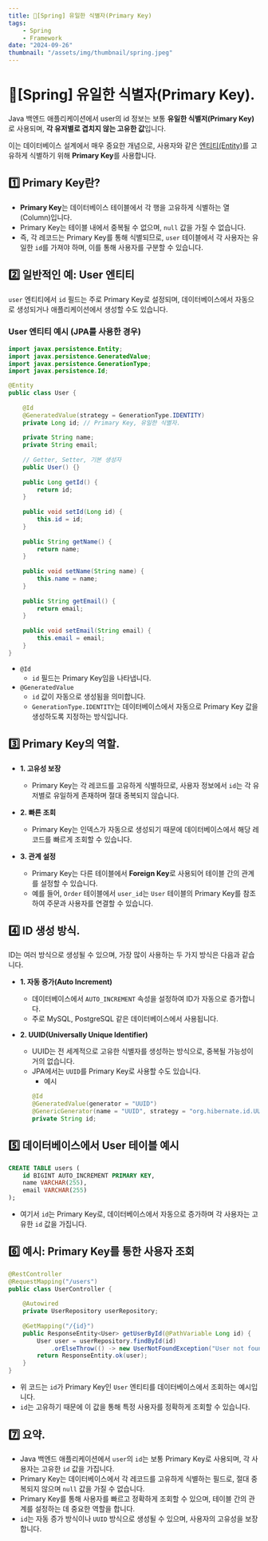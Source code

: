 ```yaml
---
title: 🍃[Spring] 유일한 식별자(Primary Key)
tags:
    - Spring
    - Framework
date: "2024-09-26"
thumbnail: "/assets/img/thumbnail/spring.jpeg"
---
```


# 🍃[Spring] 유일한 식별자(Primary Key).

Java 백엔드 애플리케이션에서 user의 id 정보는 보통 **유일한 식별저(Primary Key)** 로 사용되며, **각 유저별로 겹치지 않는 고유한 값**입니다.

이는 데이터베이스 설계에서 매우 중요한 개념으로, 사용자와 같은 [엔티티(Entity)](https://www.devkobe24.com/CS/2024/2024-09-26-APIdesign-LayeredArchitecture-Transaction-Entity-BusinessLogicAndRules.html)를 고유하게 식별하기 위해 **Primary Key**를 사용합니다.

## 1️⃣ Primary Key란?

- **Primary Key**는 데이터베이스 테이블에서 각 행을 고유하게 식별하는 열(Column)입니다.
- Primary Key는 테이블 내에서 중복될 수 없으며, `null` 값을 가질 수 없습니다.
- 즉, 각 레코드는 Primary Key를 통해 식별되므로, `user` 테이블에서 각 사용자는 유일한 `id`를 가져야 하며, 이를 통해 사용자를 구분할 수 있습니다.

## 2️⃣ 일반적인 예: User 엔티티

`user` 엔티티에서 `id` 필드는 주로 Primary Key로 설정되며, 데이터베이스에서 자동으로 생성되거나 애플리케이션에서 생성할 수도 있습니다.

### User 엔티티 예시 (JPA를 사용한 경우)

```java
import javax.persistence.Entity;
import javax.persistence.GeneratedValue;
import javax.persistence.GenerationType;
import javax.persistence.Id;

@Entity
public class User {
    
    @Id
    @GeneratedValue(strategy = GenerationType.IDENTITY)
    private Long id; // Primary Key, 유일한 식별자.
    
    private String name;
    private String email;
    
    // Getter, Setter, 기본 생성자
    public User() {}
    
    public Long getId() {
        return id;
    }
    
    public void setId(Long id) {
        this.id = id;
    }
    
    public String getName() {
        return name;
    }
    
    public void setName(String name) {
        this.name = name;
    }
    
    public String getEmail() {
        return email;
    }
    
    public void setEmail(String email) {
        this.email = email;
    }
}
```

- `@Id`
    - `id` 필드는 Primary Key임을 나타냅니다.
- `@GeneratedValue`
    - `id` 값이 자동으로 생성됨을 의미합니다.
    - `GenerationType.IDENTITY`는 데이터베이스에서 자동으로 Primary Key 값을 생성하도록 지정하는 방식입니다.

## 3️⃣ Primary Key의 역할.
- **1. 고유성 보장**
    - Primary Key는 각 레코드를 고유하게 식별하므로, 사용자 정보에서 `id`는 각 유저별로 유일하게 존재하며 절대 중복되지 않습니다.

- **2. 빠른 조회**
    - Primary Key는 인덱스가 자동으로 생성되기 때문에 데이터베이스에서 해당 레코드를 빠르게 조회할 수 있습니다.

- **3. 관계 설정**
    - Primary Key는 다른 테이블에서 **Foreign Key**로 사용되어 테이블 간의 관계를 설정할 수 있습니다.
    - 예를 들어, `Order` 테이블에서 `user_id`는 `User` 테이블의 Primary Key를 참조하여 주문과 사용자를 연결할 수 있습니다.

## 4️⃣ ID 생성 방식.
ID는 여러 방식으로 생성될 수 있으며, 가장 많이 사용하는 두 가지 방식은 다음과 같습니다.

- **1. 자동 증가(Auto Increment)**
    - 데이터베이스에서 `AUTO_INCREMENT` 속성을 설정하여 ID가 자동으로 증가합니다.
    - 주로 MySQL, PostgreSQL 같은 데이터베이스에서 사용됩니다.

- **2. UUID(Universally Unique Identifier)**
    - UUID는 전 세계적으로 고유한 식별자를 생성하는 방식으로, 중복될 가능성이 거의 없습니다.
    - JPA에서는 `UUID`를 Primary Key로 사용할 수도 있습니다.
        - 예시
        ```java
        @Id
        @GeneratedValue(generator = "UUID")
        @GenericGenerator(name = "UUID", strategy = "org.hibernate.id.UUIDGenerator")
        private String id;
        ```
        
## 5️⃣ 데이터베이스에서 User 테이블 예시
```sql
CREATE TABLE users (
    id BIGINT AUTO_INCREMENT PRIMARY KEY,
    name VARCHAR(255),
    email VARCHAR(255)
);
```

- 여기서 `id`는 Primary Key로, 데이터베이스에서 자동으로 증가하며 각 사용자는 고유한 `id` 값을 가집니다.

## 6️⃣ 예시: Primary Key를 통한 사용자 조회
```java
@RestController
@RequestMapping("/users")
public class UserController {
    
    @Autowired
    private UserRepository userRepository;
    
    @GetMapping("/{id}")
    public ResponseEntity<User> getUserById(@PathVariable Long id) {
        User user = userRepository.findById(id)
            .orElseThrow(() -> new UserNotFoundException("User not found with id " + id));
        return ResponseEntity.ok(user);
    }
}
```

- 위 코드는 `id`가 Primary Key인 `User` 엔티티를 데이터베이스에서 조회하는 예시입니다.
- `id`는 고유하기 때문에 이 값을 통해 특정 사용자를 정확하게 조회할 수 있습니다.

## 7️⃣ 요약.
- Java 백엔드 애플리케이션에서 `user`의 `id`는 보통 Primary Key로 사용되며, 각 사용자는 고유한 `id` 값을 가집니다.
- Primary Key는 데이터베이스에서 각 레코드를 고유하게 식별하는 필드로, 절대 중복되지 않으며 `null` 값을 가질 수 없습니다.
- Primary Key를 통해 사용자를 빠르고 정확하게 조회할 수 있으며, 테이블 간의 관계를 설정하는 데 중요한 역할을 합니다.
- `id`는 자동 증가 방식이나 `UUID` 방식으로 생성될 수 있으며, 사용자의 고유성을 보장합니다.
